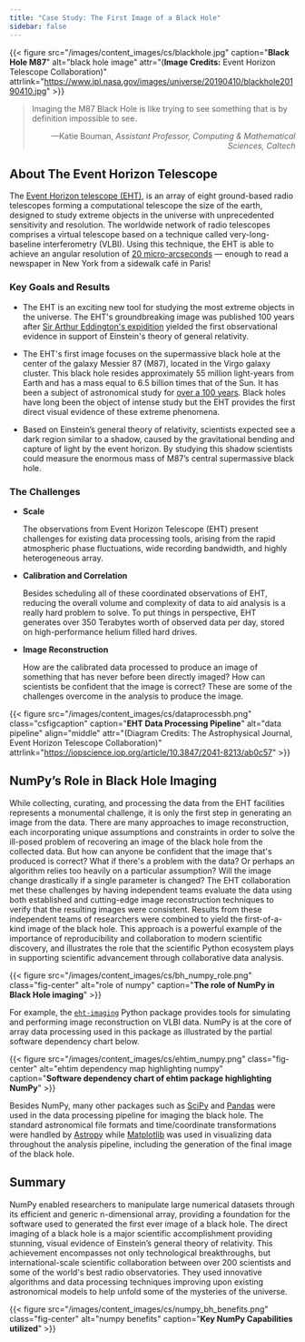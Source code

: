 ```yaml
---
title: "Case Study: The First Image of a Black Hole"
sidebar: false
---
```


{{< figure src="/images/content_images/cs/blackhole.jpg" caption="**Black Hole M87**" alt="black hole image" attr="(**Image Credits:** Event Horizon Telescope Collaboration)" attrlink="https://www.jpl.nasa.gov/images/universe/20190410/blackhole20190410.jpg" >}}

<blockquote cite="https://www.youtube.com/watch?v=BIvezCVcsYs">
    <p>Imaging the M87 Black Hole is like trying to see something that is by definition impossible to see.</p>
    <footer align="right">—Katie Bouman, <cite>Assistant Professor, Computing & Mathematical Sciences, Caltech</cite></footer>
</blockquote>

## About The Event Horizon Telescope

The [Event Horizon telescope (EHT)](https://eventhorizontelescope.org), is an
array of eight ground-based radio telescopes forming a computational telescope
the size of the earth, designed to study extreme objects in the
universe with unprecedented sensitivity and resolution.  The worldwide
network of radio telescopes comprises a virtual telescope based on a technique
called very-long-baseline interferometry (VLBI).
Using this technique, the EHT is able to achieve an angular resolution of
[20 micro-arcseconds][resolution] — enough to read a newspaper in New York
from a sidewalk café in Paris!

[resolution]: https://eventhorizontelescope.org/press-release-april-10-2019-astronomers-capture-first-image-black-hole

### Key Goals and Results

* The EHT is an exciting new tool for studying the most extreme objects in the
  universe. The EHT's groundbreaking image was published 100 years
  after [Sir Arthur Eddington's expidition][eddington] yielded the first 
  observational evidence in support of Einstein's theory of general relativity.

* The EHT's first image focuses on the supermassive black hole at the center
  of the galaxy Messier 87 (M87), located in the Virgo galaxy cluster.
  This black hole resides approximately 55 million light-years from Earth and
  has a mass equal  to 6.5 billion times that of the Sun. It has been a
  subject of astronomical study for
  [over a 100 years](https://www.jpl.nasa.gov/news/news.php?feature=7385).
  Black holes have long been the object of intense study but the EHT provides
  the first direct visual evidence of these extreme phenomena.

* Based on Einstein’s general theory of relativity, scientists expected 
  see a dark region similar to a shadow, caused by the gravitational bending
  and capture of light by the event horizon. By studying this shadow
  scientists could measure the enormous mass of M87’s central supermassive
  black hole.

[eddington]: https://en.wikipedia.org/wiki/Eddington_experiment

### The Challenges

* **Scale**

    The observations from Event Horizon Telescope (EHT) present challenges for
    existing data processing tools, arising from the rapid atmospheric phase
    fluctuations, wide recording bandwidth, and highly heterogeneous array.

* **Calibration and Correlation**

    Besides scheduling all of these coordinated observations of EHT, reducing
    the overall volume and complexity of data to aid analysis is a really hard
    problem to solve. To put things in perspective, EHT generates over 350
    Terabytes worth of observed data per day, stored on high-performance
    helium filled hard drives.

* **Image Reconstruction**

    How are the calibrated data processed to produce an image of something that
    has never before been directly imaged? How can scientists be confident
    that the image is correct? These are some of the challenges overcome in
    the analysis to produce the image.

{{< figure src="/images/content_images/cs/dataprocessbh.png" class="csfigcaption" caption="**EHT Data Processing Pipeline**" alt="data pipeline" align="middle" attr="(Diagram Credits: The Astrophysical Journal, Event Horizon Telescope Collaboration)" attrlink="https://iopscience.iop.org/article/10.3847/2041-8213/ab0c57" >}}

## NumPy’s Role in Black Hole Imaging

While collecting, curating, and processing the data from the EHT facilities 
represents a monumental challenge, it is only the first step in generating
an image from the data.
There are many approaches to image reconstruction, each incorporating unique
assumptions and constraints in order to solve the ill-posed problem of 
recovering an image of the black hole from the collected data.
But how can anyone be confident that the image that's produced is correct?
What if there's a problem with the data? Or perhaps an algorithm relies too
heavily on a particular assumption? Will the image change drastically if a
single parameter is changed?
The EHT collaboration met these challenges by having independent teams 
evaluate the data using both established and cutting-edge image reconstruction
techniques to verify that the resulting images were consistent.
Results from these independent teams of researchers were combined to yield the
first-of-a-kind image of the black hole.
This approach is a powerful example of the importance of reproducibility and
collaboration to modern scientific discovery, and illustrates the role that
the scientific Python ecosystem plays in supporting scientific advancement
through collaborative data analysis.

{{< figure src="/images/content_images/cs/bh_numpy_role.png" class="fig-center" alt="role of numpy" caption="**The role of NumPy in Black Hole imaging**" >}}

For example, the [`eht-imaging`][ehtim] Python package provides tools for
simulating and performing image reconstruction on VLBI data. 
NumPy is at the core of array data processing used
in this package as illustrated by the partial software
dependency chart below.

{{< figure src="/images/content_images/cs/ehtim_numpy.png" class="fig-center" alt="ehtim dependency map highlighting numpy" caption="**Software dependency chart of ehtim package highlighting NumPy**" >}}

[ehtim]: https://github.com/achael/eht-imaging

Besides NumPy, many other packages such as
[SciPy](https://www.scipy.org) and [Pandas](https://pandas.io) were used in the
data processing pipeline for imaging the black hole.
The standard astronomical file formats and time/coordinate transformations
were handled by [Astropy][astropy] while [Matplotlib][mpl] was used
in visualizing data throughout the analysis pipeline, including the generation
of the final image of the black hole.

[astropy]: https://www.astropy.org/
[mpl]: https://matplotlib.org/

## Summary

NumPy enabled researchers to manipulate large numerical datasets through its
efficient and generic n-dimensional array, providing a foundation for the
software used to generated the first ever image of
a black hole. The direct imaging of a black hole is
a major scientific accomplishment providing stunning, visual evidence of Einstein’s
general theory of relativity. This achievement encompasses not only
technological breakthroughs, but international-scale scientific collaboration
between over 200 scientists and some of the world's best radio observatories.
They used
innovative algorithms and data processing techniques improving upon existing
astronomical models to help unfold some of the mysteries of the universe.

{{< figure src="/images/content_images/cs/numpy_bh_benefits.png" class="fig-center" alt="numpy benefits" caption="**Key NumPy Capabilities utilized**" >}}
